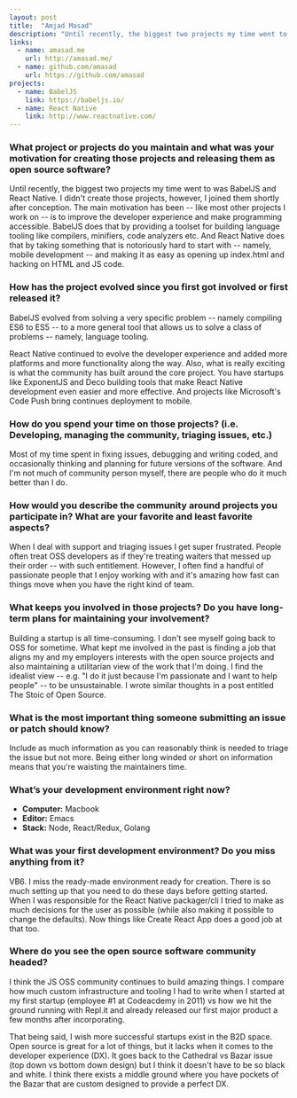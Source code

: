 ```yaml
---
layout: post
title:  "Amjad Masad"
description: "Until recently, the biggest two projects my time went to was BabelJS and React Native. I didn't create those projects, however, I joined them shortly after conception."
links:
  - name: amasad.me
    url: http://amasad.me/
  - name: github.com/amasad
    url: https://github.com/amasad
projects:
  - name: BabelJS
    link: https://babeljs.io/
  - name: React Native
    link: http://www.reactnative.com/
---
```


### What project or projects do you maintain and what was your motivation for creating those projects and releasing them as open source software?

Until recently, the biggest two projects my time went to was BabelJS and
React Native. I didn't create those projects, however, I joined them shortly
after conception. The main motivation has been -- like most other projects I
work on -- is to improve the developer experience and make programming
accessible. BabelJS does that by providing a toolset for building language
tooling like compilers, minifiers, code analyzers etc. And React Native does
that by taking something that is notoriously hard to start with -- namely,
mobile development -- and making it as easy as opening up index.html and
hacking on HTML and JS code.

### How has the project evolved since you first got involved or first released it?

BabelJS evolved from solving a very specific problem -- namely compiling ES6 to
ES5 -- to a more general tool that allows us to solve a class of problems --
namely, language tooling.

React Native continued to evolve the developer experience and added more
platforms and more functionality along the way. Also, what is really exciting is
what the community has built around the core project. You have startups like
ExponentJS and Deco building tools that make React Native development even
easier and more effective. And projects like Microsoft's Code Push bring
continues deployment to mobile.

### How do you spend your time on those projects? (i.e. Developing, managing the community, triaging issues, etc.)

Most of my time spent in fixing issues, debugging and writing coded, and
occasionally thinking and planning for future versions of the software. And I'm
not much of community person myself, there are people who do it much better
than I do.

### How would you describe the community around projects you participate in? What are your favorite and least favorite aspects?

When I deal with support and triaging issues I get super frustrated. People
often treat OSS developers as if they're treating waiters that messed up their
order -- with such entitlement. However, I often find a handful of passionate
people that I enjoy working with and it's amazing how fast can things move when
you have the right kind of team.

### What keeps you involved in those projects? Do you have long-term plans for maintaining your involvement?

Building a startup is all time-consuming. I don't see myself going back to OSS
for sometime. What kept me involved in the past is finding a job that aligns my
and my employers interests with the open source projects and also maintaining a utilitarian view of the work that I'm doing. I find the idealist view -- e.g. "I do it just because I'm passionate and I want to help people" -- to be unsustainable. I wrote similar thoughts in a post entitled The Stoic of Open Source.

### What is the most important thing someone submitting an issue or patch should know?

Include as much information as you can reasonably think is needed to triage the
issue but not more. Being either long winded or short on information means that
you're waisting the maintainers time.

### What’s your development environment right now?


* **Computer:** Macbook
* **Editor:** Emacs
* **Stack:** Node, React/Redux, Golang

### What was your first development environment? Do you miss anything from it?

VB6. I miss the ready-made environment ready for creation. There is so much
setting up that you need to do these days before getting started. When I was
responsible for the React Native packager/cli I tried to make as much decisions
for the user as possible (while also making it possible to change the defaults).
Now things like Create React App does a good job at that too.

### Where do you see the open source software community headed?

I think the JS OSS community continues to build amazing things. I compare how
much custom infrastructure and tooling I had to write when I started at my first
startup (employee #1 at Codeacdemy in 2011) vs how we hit the ground running
with Repl.it and already released our first major product a few months after
incorporating.

That being said, I wish more successful startups exist in the B2D space. Open
source is great for a lot of things, but it lacks when it comes to the developer
experience (DX). It goes back to the Cathedral vs Bazar issue (top down vs
bottom down design) but I think it doesn't have to be so black and white. I
think there exists a middle ground where you have pockets of the Bazar that are
custom designed to provide a perfect DX.
